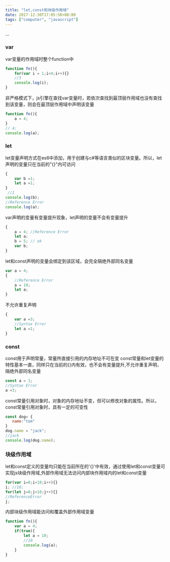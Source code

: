 ```yaml
---
title: "let,const和块级作用域"
date: 2017-12-30T17:05:58+08:00
tags: ["computer", "javascript"]
---
```

...
<!--more-->

### var
var变量的作用域时整个function中

``` js
function fn(){
    for(var i = 1;i<4;i++){}
    //3
    console.log(i);  
}
```

非严格模式下，js引擎在查找var变量时，若依次查找到最顶层作用域也没有查找到该变量，则会在最顶层作用域中声明该变量

``` js
function fn(){
    a = 4;
}
// 4;
console.log(a);  
```

### let
let变量声明方式在es6中添加，用于创建与c#等语言类似的区块变量。所以，let声明的变量只在当前的"{}"内可访问

``` js
{
    var b =1;
    let a =1;
}
 //1
console.log(b);
//Reference Error
console.log(a); 
```
var声明的变量有变量提升现象，let声明的变量不会有变量提升

``` js
{
    a = 4; //Reference Error
    let a;
    b = 5; // ok
    var b;
}
```
let和const声明的变量会绑定到该区域，会完全隔绝外部同名变量

``` js
var a = 4;
{
    //Reference Error
    a = 10;  
    let a;
}
```
不允许重复声明

``` js
{
    var a =3;
    //Syntax Error
    let a =1; 
}
```

### const
const用于声明常量，常量所直接引用的内存地址不可在变
const常量和let变量的特性基本一直，同样只在当前的{}内有效，也不会有变量提升,不允许重复声明，隔绝外部同名变量

``` js
const a = 1;
//Syntax Error
a =3; 
```

const常量引用对象时，对象的内存地址不变，但可以修改对象的属性。所以，const常量引用对象时，具有一定的可变性

 ``` js
const dog= {
    name:"tom"
}
dog.name = "jack";
//jack
console.log(dog.name); 
```
### 块级作用域
let和const定义的变量均只能在当前所在的'{}'中有效，通过使用let和const变量可实现js块级作用域,外部作用域无法访问内部块作用域内的let和const变量

``` js
for(var i=0;i<10;i++){}
i; //10;
for(let j=0;j<10;j++){}
//ReferenceError
j; 
```
内部块级作用域能访问和覆盖外部作用域变量

``` js  
function fn(){
    var a = 4;
    if(true){
        let a = 10;
        //10
        console.log(a); 
    }
}
```
